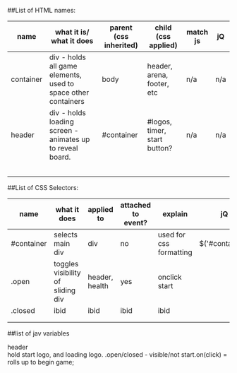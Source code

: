 

##List of HTML names:


| name       | what it is/ what it does  | parent (css inherited) | child (css applied) | match js | jQ |
|------------|---------------------------|--------|-------|----------|----|
| container | div - holds all game elements, used to space other containers    | body   | header, arena, footer, etc | n/a | n/a
| header | div - holds loading screen - animates up to reveal board. | #container | #logos, timer, start button? | n/a | n/a |
|  |  |  |  |  |  |
|  |  |  |  |  |  |
|  |  |  |  |  |  |
|  |  |  |  |  |  |
|  |  |  |  |  |  |


##List of CSS Selectors:

| name       | what it does  | applied to | attached to event? | explain | jQ |
|------------|---------------------------|--------|-------|----------|----|
|#container  |selects main div  | div  | no  | used for css formatting  | $('#container') |
|.open  | toggles visibility of sliding div | header, health | yes | onclick start |  |
|.closed  | ibid | ibid | ibid | ibid |  |
|  |  |  |  |  |  |
|  |  |  |  |  |  |



##list of jav variables



header   
   hold start logo, and loading logo.        .open/closed - visible/not
   start.on(click) = rolls up to begin game;
